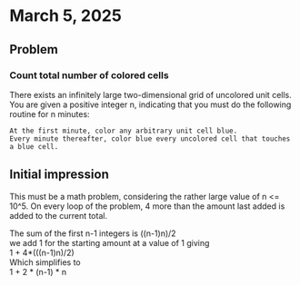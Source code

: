 # March 5, 2025
## Problem
### Count total number of colored cells
There exists an infinitely large two-dimensional grid of uncolored unit cells. You are given a positive integer n, indicating that you must do the following routine for n minutes:

    At the first minute, color any arbitrary unit cell blue.
    Every minute thereafter, color blue every uncolored cell that touches a blue cell.

## Initial impression
This must be a math problem, considering the rather large value of n <= 10^5.
On every loop of the problem, 4 more than the amount last added is added to the current total.

The sum of the first n-1 integers is ((n-1)n)/2  
we add 1 for the starting amount at a value of 1 giving  
1 + 4*(((n-1)n)/2)  
Which simplifies to  
1 + 2 * (n-1) * n
